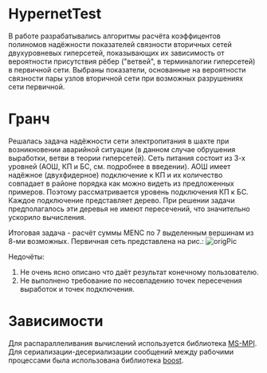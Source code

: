 # HypernetTest

В работе разрабатывались алгоритмы расчёта коэффицентов полиномов надёжности показателей связности вторичных сетей двухуровневых гиперсетей, показывающих их зависимость от вероятности присутствия рёбер ("ветвей", в терминалогии гиперсетей) в первичной сети. Выбраны показатели, основанные на вероятности связности пары узлов вторичной сети при возможных разрушениях сети первичной.

# Гранч

Решалась задача надёжности сети электропитания в шахте при возникновении аварийной ситуации (в данном случае обрушения выработки, ветви в теории гиперсетей). Сеть питания состоит из 3-х уровней (АОШ, КП и БС, см. подробнее в введении). АОШ имеет надёжное (двухфидерное) подключение к КП и их количество совпадает в районе порядка как можно видеть из предложенных примеров. Поэтому рассматривается уровень подключения КП к БС. Каждое подключение представляет дерево. При решении задачи предполагалось эти деревья не имеют пересечений, что значительно ускорило вычисления. 

Итоговая задача - расчёт суммы MENC по 7 выделенным вершинам из 8-ми возможных. Первичная сеть представлена на рис.:
![origPic](https://user-images.githubusercontent.com/22174649/126031578-92453858-9c19-4d8b-b894-8169ae854b6e.png)

Недочёты:
1. Не очень ясно описано что даёт результат конечному пользователю.
2. Не выполнено требование по несовпадению точек пересечения выработок и точек подключения.


# Зависимости

Для распараллеливания вычислений используется библиотека [MS-MPI](https://docs.microsoft.com/en-us/message-passing-interface/microsoft-mpi?redirectedfrom=MSDN). Для сериализации-десериализации сообщений между рабочими процессами была использована библиотека [boost](https://nuwen.net/mingw.html).
